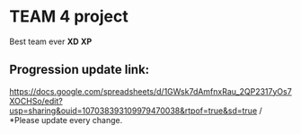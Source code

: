 # TEAM 4 project
Best team ever **XD** **XP**
## Progression update link:
https://docs.google.com/spreadsheets/d/1GWsk7dAmfnxRau_2QP2317yOs7XOCHSo/edit?usp=sharing&ouid=107038393109979470038&rtpof=true&sd=true /
*Please update every change.
